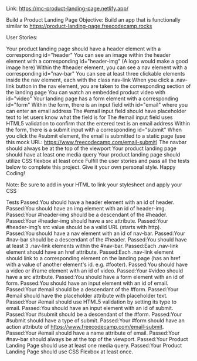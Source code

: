 Link: https://mc-product-landing-page.netlify.app/

Build a Product Landing Page
Objective: Build an app that is functionally similar to https://product-landing-page.freecodecamp.rocks

User Stories:

Your product landing page should have a header element with a corresponding id="header"
You can see an image within the header element with a corresponding id="header-img" (A logo would make a good image here)
Within the #header element, you can see a nav element with a corresponding id="nav-bar"
You can see at least three clickable elements inside the nav element, each with the class nav-link
When you click a .nav-link button in the nav element, you are taken to the corresponding section of the landing page
You can watch an embedded product video with id="video"
Your landing page has a form element with a corresponding id="form"
Within the form, there is an input field with id="email" where you can enter an email address
The #email input field should have placeholder text to let users know what the field is for
The #email input field uses HTML5 validation to confirm that the entered text is an email address
Within the form, there is a submit input with a corresponding id="submit"
When you click the #submit element, the email is submitted to a static page (use this mock URL: https://www.freecodecamp.com/email-submit)
The navbar should always be at the top of the viewport
Your product landing page should have at least one media query
Your product landing page should utilize CSS flexbox at least once
Fulfill the user stories and pass all the tests below to complete this project. Give it your own personal style. Happy Coding!

Note: Be sure to add <link rel="stylesheet" href="styles.css"> in your HTML to link your stylesheet and apply your CSS

Tests
Passed:You should have a header element with an id of header.
Passed:You should have an img element with an id of header-img.
Passed:Your #header-img should be a descendant of the #header.
Passed:Your #header-img should have a src attribute.
Passed:Your #header-img’s src value should be a valid URL (starts with http).
Passed:You should have a nav element with an id of nav-bar.
Passed:Your #nav-bar should be a descendant of the #header.
Passed:You should have at least 3 .nav-link elements within the #nav-bar.
Passed:Each .nav-link element should have an href attribute.
Passed:Each .nav-link element should link to a corresponding element on the landing page (has an href with a value of another element's id. e.g. #footer).
Passed:You should have a video or iframe element with an id of video.
Passed:Your #video should have a src attribute.
Passed:You should have a form element with an id of form.
Passed:You should have an input element with an id of email.
Passed:Your #email should be a descendant of the #form.
Passed:Your #email should have the placeholder attribute with placeholder text.
Passed:Your #email should use HTML5 validation by setting its type to email.
Passed:You should have an input element with an id of submit.
Passed:Your #submit should be a descendant of the #form.
Passed:Your #submit should have a type of submit.
Passed:Your #form should have an action attribute of https://www.freecodecamp.com/email-submit.
Passed:Your #email should have a name attribute of email.
Passed:Your #nav-bar should always be at the top of the viewport.
Passed:Your Product Landing Page should use at least one media query.
Passed:Your Product Landing Page should use CSS Flexbox at least once.

